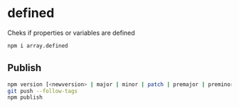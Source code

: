 # defined
Cheks if properties or variables are defined


```bash
npm i array.defined
```


## Publish

```bash
npm version [<newversion> | major | minor | patch | premajor | preminor | prepatch | prerelease]
git push --follow-tags
npm publish
```
